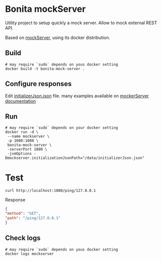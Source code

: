 # Bonita mockServer

Utility project to setup quickly a mock server. Allow to mock external REST API.

Based on [mockServer](http://www.mock-server.com/), using its docker distribution.

## Build

```shell script
# may require `sudo` depends on yous docker setting
docker build -t bonita-mock-server .
```

## Configure responses

Edit [initializerJson.json](data/initializerJson.json) file. many examples available on [mockerServer documentation](http://www.mock-server.com/mock_server/creating_expectations.html)


## Run

```shell script
# may require `sudo` depends on your docker setting
docker run -d \
 --name mockserver \
 -p 1080:1080 \
 bonita-mock-server \
 -serverPort 1080 \
 -jvmOptions -Dmockserver.initializationJsonPath="/data/initializerJson.json"
```

# Test

```shell script
curl http://localhost:1080/ping/127.0.0.1
```
Response
```json
{
"method": "GET",
"path": "/ping/127.0.0.1"
}
```

## Check logs

```shell script
# may require `sudo` depends on yous docker setting
docker logs mockserver
```
